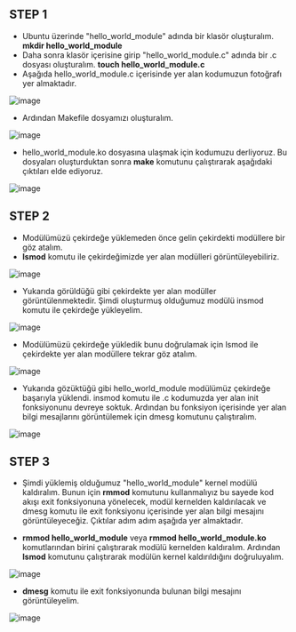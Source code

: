## STEP 1

* Ubuntu üzerinde "hello_world_module" adında bir klasör oluşturalım. **mkdir hello_world_module**
* Daha sonra klasör içerisine girip "hello_world_module.c" adında bir .c dosyası oluşturalım. **touch hello_world_module.c**
* Aşağıda hello_world_module.c içerisinde yer alan kodumuzun fotoğrafı yer almaktadır.

![image](https://github.com/user-attachments/assets/5c2e4058-bf9f-4621-accf-505aad2485b8)

* Ardından Makefile dosyamızı oluşturalım. 

![image](https://github.com/user-attachments/assets/9b15470d-9ce9-49e2-b425-324a0ec68d9f)


* hello_world_module.ko dosyasına ulaşmak için kodumuzu derliyoruz. Bu dosyaları oluşturduktan sonra **make** komutunu çalıştırarak aşağıdaki çıktıları elde ediyoruz.

![image](https://github.com/user-attachments/assets/ab042940-0844-44d2-b108-6c423cdffd50)



## STEP 2

* Modülümüzü çekirdeğe yüklemeden önce gelin çekirdekti modüllere bir göz atalım.
* **lsmod** komutu ile çekirdeğimizde yer alan modülleri görüntüleyebiliriz.

![image](https://github.com/user-attachments/assets/c2424f51-a3a9-4572-b9ee-6d72026851cd)

* Yukarıda görüldüğü gibi çekirdekte yer alan modüller görüntülenmektedir. Şimdi oluşturmuş olduğumuz modülü insmod komutu ile çekirdeğe yükleyelim.

![image](https://github.com/user-attachments/assets/c9dc0fd9-a0d5-4810-94f2-d32f06a330b4)

* Modülümüzü çekirdeğe yükledik bunu doğrulamak için lsmod ile çekirdekte yer alan modüllere tekrar göz atalım.

![image](https://github.com/user-attachments/assets/9d143f22-17ee-49b0-8916-9bc316712109)

* Yukarıda gözüktüğü gibi hello_world_module modülümüz çekirdeğe başarıyla yüklendi. insmod komutu ile .c kodumuzda yer alan init fonksiyonunu devreye soktuk. Ardından bu fonksiyon içerisinde yer alan bilgi mesajlarını görüntülemek için dmesg komutunu çalıştıralım.

![image](https://github.com/user-attachments/assets/82239605-0a6c-4974-bdf9-adccdab0ee06)


## STEP 3

* Şimdi yüklemiş olduğumuz "hello_world_module" kernel modülü kaldıralım. Bunun için **rmmod** komutunu kullanmalıyız bu sayede kod akışı exit fonksiyonuna yönelecek, modül kernelden kaldırılacak ve dmesg komutu ile exit fonksiyonu içerisinde yer alan bilgi mesajını görüntüleyeceğiz. Çıktılar adım adım aşağıda yer almaktadır.

* **rmmod hello_world_module** veya **rmmod hello_world_module.ko** komutlarından birini çalıştırarak modülü kernelden kaldıralım. Ardından **lsmod** komutunu çalıştırarak modülün kernel kaldırıldığını doğruluyalım.

![image](https://github.com/user-attachments/assets/a98e2208-11c4-4fdc-afee-4e58da664773)

* **dmesg** komutu ile exit fonksiyonunda bulunan bilgi mesajını görüntüleyelim.

![image](https://github.com/user-attachments/assets/bb3c2e1b-e160-40c8-b347-bc04f2c134e5)


